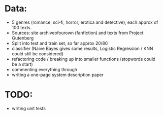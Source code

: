 # Data:
- 5 genres (romance, sci-fi, horror, erotica and detective), each approx of 100 texts. 
- Sources: site archiveofourown (fanfiction) and texts from Project Gutenberg
- Split into test and train set, so far approx 20/80
- classifier (Naive Bayes gives some results, Logistic Regression / KNN could still be considered)
- refactoring code / breaking up into smaller functions (stopwords could be a start)
- commenting everything through
- writing a one-page system description paper

# TODO:

- writing unit tests

